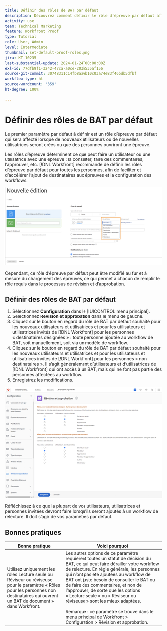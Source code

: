 ```yaml
---
title: Définir des rôles de BAT par défaut
description: Découvrez comment définir le rôle d’épreuve par défaut affecté lors de la création de nouveaux utilisateurs ou de nouvelles utilisatrices ou lorsque des personnes ouvrent une épreuve.
activity: use
team: Technical Marketing
feature: Workfront Proof
type: Tutorial
role: User, Admin
level: Intermediate
thumbnail: set-default-proof-roles.png
jira: KT-10235
last-substantial-update: 2024-01-24T00:00:00Z
exl-id: 77dfb9f1-3242-47ca-a0ce-203b535af156
source-git-commit: 30748311c14fb8aa6b10c03a74e83f46bdb5dfbf
workflow-type: ht
source-wordcount: '359'
ht-degree: 100%

---
```


# Définir des rôles de BAT par défaut



Le premier paramètre par défaut à définir est un rôle d’épreuve par défaut qui sera affecté lorsque de nouveaux utilisateurs ou de nouvelles utilisatrices seront créés ou que des personnes ouvriront une épreuve.

Les rôles d’épreuve déterminent ce que peut faire un utilisateur ou une utilisatrice avec une épreuve : la consulter, faire des commentaires, l’approuver, etc. [!DNL Workfront] recommande de définir les rôles d’épreuve par défaut pour toutes les personnes, afin de faciliter et d’accélérer l’ajout de destinataires aux épreuves et la configuration des workflows.

![Les rôles d’épreuve peuvent être sélectionnés lors du chargement d’une épreuve.](assets/proof-system-setups-proof-role-example.png)

Cependant, ce rôle d’épreuve par défaut peut être modifié au fur et à mesure du chargement des épreuves, ce qui permet à chacun de remplir le rôle requis dans le processus de révision et d’approbation.


## Définir des rôles de BAT par défaut

1. Sélectionnez **Configuration** dans le [!UICONTROL menu principal].
1. Sélectionnez **Révision et approbation** dans le menu de gauche.
1. Cliquez sur le bouton en regard du rôle de BAT par défaut souhaité pour les nouveaux utilisateurs et utilisatrices et pour les utilisateurs et utilisatrices invités de [!DNL Workfront] pour les personnes « destinataires désignées » : toute personne ajoutée au workflow de BAT, soit manuellement, soit via un modèle de workflow.
1. Cliquez sur le bouton en regard du rôle de BAT par défaut souhaité pour les nouveaux utilisateurs et utilisatrices et pour les utilisateurs et utilisatrices invités de [!DNL Workfront] pour les personnes « non destinataires ». Il s’agit généralement d’utilisateurs et d’utilisatrices de [!DNL Workfront] qui ont accès à un BAT, mais qui ne font pas partie des personnes affectées au workflow.
1. Enregistrez les modifications.

![Paramètres de révision et d’approbation dans Workfront](assets/proof-system-setups-workfront-defaults.png)

Réfléchissez à ce que la plupart de vos utilisateurs, utilisatrices et personnes invitées devront faire lorsqu’ils seront ajoutés à un workflow de relecture. Il doit s’agir de vos paramètres par défaut.

## Bonnes pratiques

| Bonne pratique | Voici pourquoi |
|---|---|
| Utilisez uniquement les rôles Lecture seule ou Réviseur ou réviseuse pour le paramètre « Rôles pour les personnes non destinataires qui ouvrent un BAT de document » dans Workfront. | Les autres options de ce paramètre requièrent toutes un statut de décision du BAT, ce qui peut faire dérailler votre workflow de relecture. En règle générale, les personnes qui n’ont pas été ajoutées au workflow de BAT ont juste besoin de consulter le BAT ou de faire des commentaires, et non de l’approuver, de sorte que les options « Lecture seule » ou « Réviseur ou réviseuse » sont les mieux adaptées. <br> <br>Remarque : ce paramètre se trouve dans le menu principal de Workfront > Configuration > Révision et approbation. |
